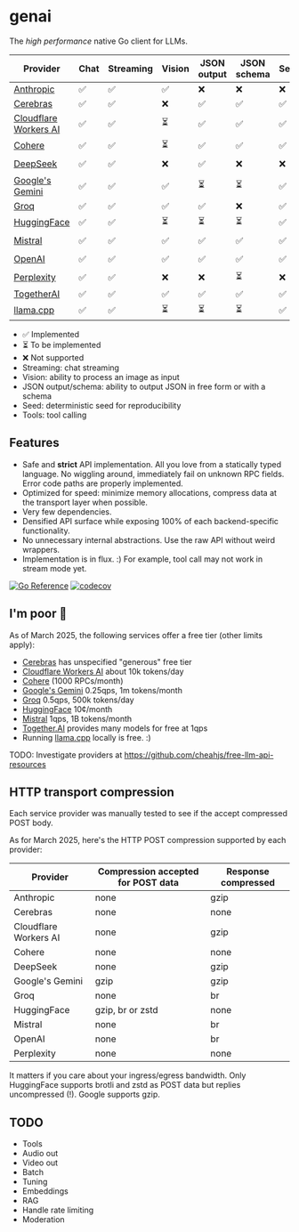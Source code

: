 # genai

The _high performance_ native Go client for LLMs.

| Provider                                                    | Chat | Streaming | Vision | JSON output | JSON schema | Seed | Tools |
| ----------------------------------------------------------- | ---- | --------- | ------ | ----------- | ----------- | ---- | ----- |
| [Anthropic](https://console.anthropic.com/settings/billing) | ✅   | ✅        | ✅     | ❌          | ❌          | ❌   | ✅    |
| [Cerebras](https://cloud.cerebras.ai)                       | ✅   | ✅        | ❌     | ✅          | ✅          | ✅   | ✅    |
| [Cloudflare Workers AI](https://dash.cloudflare.com)        | ✅   | ✅        | ⏳     | ✅          | ✅          | ✅   | ⏳    |
| [Cohere](https://dashboard.cohere.com/billing)              | ✅   | ✅        | ⏳     | ✅          | ✅          | ✅   | ⏳    |
| [DeepSeek](https://platform.deepseek.com)                   | ✅   | ✅        | ❌     | ✅          | ❌          | ❌   | ⏳    |
| [Google's Gemini](http://aistudio.google.com)               | ✅   | ✅        | ✅     | ⏳          | ⏳          | ✅   | ⏳    |
| [Groq](https://console.groq.com/dashboard/usage)            | ✅   | ✅        | ✅     | ✅          | ❌          | ✅   | ✅    |
| [HuggingFace](https://huggingface.co/settings)              | ✅   | ✅        | ⏳     | ⏳          | ⏳          | ✅   | ⏳    |
| [Mistral](https://console.mistral.ai/usage)                 | ✅   | ✅        | ✅     | ✅          | ✅          | ✅   | ⏳    |
| [OpenAI](https://platform.openai.com/usage)                 | ✅   | ✅        | ✅     | ✅          | ✅          | ✅   | ⏳    |
| [Perplexity](https://www.perplexity.ai/settings/api)        | ✅   | ✅        | ❌     | ❌          | ⏳          | ❌   | ❌    |
| [TogetherAI](https://api.together.ai/settings/billing)      | ✅   | ✅        | ✅     | ✅          | ✅          | ✅   | ✅    |
| [llama.cpp](https://github.com/ggml-org/llama.cpp)          | ✅   | ✅        | ⏳     | ⏳          | ⏳          | ✅   | ⏳    |

- ✅ Implemented
- ⏳ To be implemented
- ❌ Not supported
- Streaming: chat streaming
- Vision: ability to process an image as input
- JSON output/schema: ability to output JSON in free form or with a schema
- Seed: deterministic seed for reproducibility
- Tools: tool calling

## Features

- Safe and **strict** API implementation. All you love from a statically typed
  language. No wiggling around, immediately fail on unknown RPC fields. Error
  code paths are properly implemented.
- Optimized for speed: minimize memory allocations, compress data at the transport layer when possible.
- Very few dependencies.
- Densified API surface while exposing 100% of each backend-specific functionality.
- No unnecessary internal abstractions. Use the raw API without weird wrappers.
- Implementation is in flux. :) For example, tool call may not work in stream mode yet.

[![Go Reference](https://pkg.go.dev/badge/github.com/maruel/genai/.svg)](https://pkg.go.dev/github.com/maruel/genai/)
[![codecov](https://codecov.io/gh/maruel/genai/graph/badge.svg?token=VLBH363B6N)](https://codecov.io/gh/maruel/genai)


## I'm poor 💸

As of March 2025, the following services offer a free tier (other limits
apply):

- [Cerebras](https://cerebras.ai/inference) has unspecified "generous" free tier
- [Cloudflare Workers AI](https://developers.cloudflare.com/workers-ai/platform/pricing/) about 10k tokens/day
- [Cohere](https://docs.cohere.com/docs/rate-limits) (1000 RPCs/month)
- [Google's Gemini](https://ai.google.dev/gemini-api/docs/rate-limits) 0.25qps, 1m tokens/month
- [Groq](https://console.groq.com/docs/rate-limits) 0.5qps, 500k tokens/day
- [HuggingFace](https://huggingface.co/docs/api-inference/pricing) 10¢/month
- [Mistral](https://help.mistral.ai/en/articles/225174-what-are-the-limits-of-the-free-tier) 1qps, 1B tokens/month
- [Together.AI](https://api.together.ai/settings/plans) provides many models for free at 1qps
- Running [llama.cpp](https://github.com/ggml-org/llama.cpp) locally is free. :)

TODO: Investigate providers at https://github.com/cheahjs/free-llm-api-resources

## HTTP transport compression

Each service provider was manually tested to see if the accept compressed POST body.

As for March 2025, here's the HTTP POST compression supported by each provider:

| Provider    | Compression accepted for POST data | Response compressed |
| ----------- | ---------------------------------- | ------------------- |
| Anthropic   | none                               | gzip                |
| Cerebras    | none                               | none                |
| Cloudflare Workers AI | none                     | gzip                |
| Cohere      | none                               | none                |
| DeepSeek    | none                               | gzip                |
| Google's Gemini | gzip                           | gzip                |
| Groq        | none                               | br                  |
| HuggingFace | gzip, br or zstd                   | none                |
| Mistral     | none                               | br                  |
| OpenAI      | none                               | br                  |
| Perplexity  | none                               | none                |

It matters if you care about your ingress/egress bandwidth. Only HuggingFace
supports brotli and zstd as POST data but replies uncompressed (!). Google
supports gzip.


## TODO

- Tools
- Audio out
- Video out
- Batch
- Tuning
- Embeddings
- RAG
- Handle rate limiting
- Moderation
